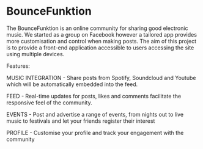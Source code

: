 # BounceFunktion

The BounceFunktion is an online community for sharing good electronic music. We started as a group on Facebook however a tailored app provides more customisation and control when making posts. The aim of this project is to provide a front-end application accessible to users accessing the site using multiple devices.

Features:

MUSIC INTEGRATION  - Share posts from Spotify, Soundcloud and Youtube which will be automatically embedded into the feed. 

FEED               - Real-time updates for posts, likes and comments facilitate the responsive feel of the community. 

EVENTS             - Post and advertise a range of events, from nights out to live music to festivals and let your friends register their interest

PROFILE            - Customise your profile and track your engagement with the community

